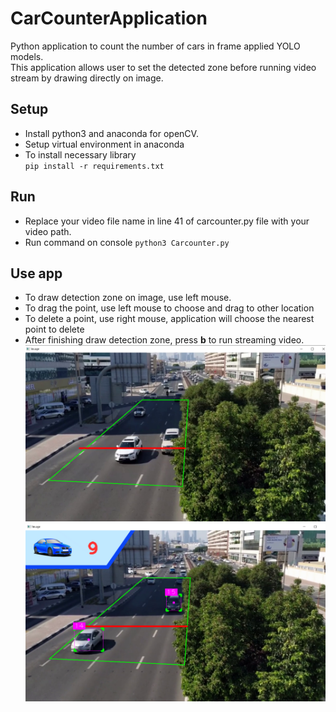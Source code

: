 # CarCounterApplication
 Python application to count the number of cars in frame applied YOLO models.  
This application allows user to set the detected zone before running video stream by drawing directly on image.  

## Setup
- Install python3 and anaconda for openCV.  
- Setup virtual environment in anaconda
- To install necessary library  
`pip install -r requirements.txt`
## Run
- Replace your video file name in line 41 of carcounter.py file with your video path.
- Run command on console
`python3 Carcounter.py`
## Use app
- To draw detection zone on image, use left mouse. 
- To drag the point, use left mouse to choose and drag to other location
- To delete a point, use right mouse, application will choose the nearest point to delete
- After finishing draw detection zone, press **b** to run streaming video.
![img.png](demo/img.png)
![img_1.png](demo/img_1.png)
